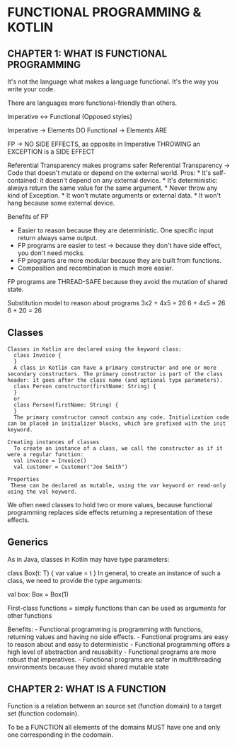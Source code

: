 FUNCTIONAL PROGRAMMING & KOTLIN
===============================

CHAPTER 1: WHAT IS FUNCTIONAL PROGRAMMING
-----------------------------------------
It's not the language what makes a language functional. It's the way you write your code.

There are languages more functional-friendly than others.

Imperative <-> Functional  (Opposed styles)

Imperative -> Elements DO
Functional -> Elements ARE

FP -> NO SIDE EFFECTS, as opposite in Imperative
THROWING an EXCEPTION is a SIDE EFFECT

Referential Transparency makes programs safer
Referential Transparency -> Code that doesn't mutate or depend on the external world.
  Pros:
    * It's self-contained: it doesn't depend on any external device.
    * It's deterministic: always return the same value for the same argument.
    * Never throw any kind of Exception.
    * It won't mutate arguments or external data.
    * It won't hang because some external device.

Benefits of FP
  * Easier to reason because they are deterministic. One specific input return always same output.
  * FP programs are easier to test -> because they don't have side effect, you don't need mocks.
  * FP programs are more modular because they are built from functions.
  * Composition and recombination is much more easier.

FP programs are THREAD-SAFE because they avoid the mutation of shared state.

Substitution model to reason about programs
  3x2 + 4x5 = 26
  6   + 4x5 = 26
  6   + 20  = 26

  Classes
  -------
    Classes in Kotlin are declared using the keyword class:
      class Invoice {
      }
      A class in Kotlin can have a primary constructor and one or more secondary constructors. The primary constructor is part of the class header: it goes after the class name (and optional type parameters).
      class Person constructor(firstName: String) {
      }
      or
      class Person(firstName: String) {
      }
      The primary constructor cannot contain any code. Initialization code can be placed in initializer blocks, which are prefixed with the init keyword.

    Creating instances of classes
      To create an instance of a class, we call the constructor as if it were a regular function:
      val invoice = Invoice()
      val customer = Customer("Joe Smith")

    Properties
     These can be declared as mutable, using the var keyword or read-only using the val keyword.

We often need classes to hold two or more values, because functional programming replaces side effects returning a representation of these effects.

  Generics
  --------
  As in Java, classes in Kotlin may have type parameters:

  class Box<T>(t: T) {
      var value = t
  }
  In general, to create an instance of such a class, we need to provide the type arguments:

  val box: Box<Int> = Box<Int>(1)

First-class functions = simply functions than can be used as arguments for other functions

Benefits:
    - Functional programming is programming with functions, returning values and having no side effects.
    - Functional programs are easy to reason about and easy to deterministic
    - Functional programming offers a high level of abstraction and reusability
    - Functional programs are more robust that imperatives.
    - Functional programs are safer in multithreading environments because they avoid shared mutable state

CHAPTER 2: WHAT IS A FUNCTION
-----------------------------
Function is a relation between an source set (function domain) to a target set (function codomain).

To be a FUNCTION all elements of the domains MUST have one and only one corresponding in the codomain.
